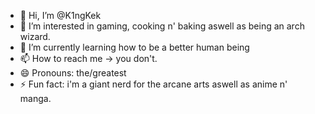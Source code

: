 - 👋 Hi, I’m @K1ngKek
- 👀 I’m interested in gaming, cooking n' baking aswell as being an arch wizard.
- 🌱 I’m currently learning how to be a better human being
- 📫 How to reach me -> you don't.
- 😄 Pronouns: the/greatest
- ⚡ Fun fact: i'm a giant nerd for the arcane arts aswell as anime n' manga.

<!---
K1ngKek/K1ngKek is a ✨ special ✨ repository because its `README.md` (this file) appears on your GitHub profile.
You can click the Preview link to take a look at your changes.
--->

